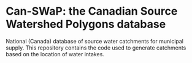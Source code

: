# Can-SWaP: the Canadian Source Watershed Polygons database
National (Canada) database of source water catchments for municipal supply.
This repository contains the code used to generate catchments based on the location
of water intakes.
